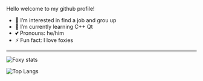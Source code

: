 Hello welcome to my github profile!

- 👀 I’m interested in find a job and grou up
- 📓 I’m currently learning C++ Qt
- 💕 Pronouns: he/him
- ⚡ Fun fact: I love foxies

---
![Foxy stats](https://github-readme-stats.vercel.app/api?username=Sidney-Enzo&show_icons=true&theme=monokai)

![Top Langs](https://github-readme-stats.vercel.app/api/top-langs/?username=Sidney-Enzo&hide_progress=true&theme=monokai)
<!---
Sidney-Enzo/Sidney-Enzo is a ✨ special ✨ repository because its `README.md` (this file) appears on your GitHub profile.
You can click the Preview link to take a look at your changes.
--->
